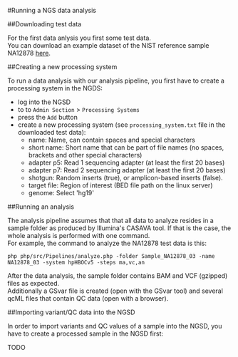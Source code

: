 
#Running a NGS data analysis

##Downloading test data

For the first data anlysis you first some test data.  
You can download an example dataset of the NIST reference sample NA12878 [here](https://medgen.medizin.uni-tuebingen.de/NGS-downloads/NA12878_03.zip).


##Creating a new processing system

To run a data analysis with our analysis pipeline, you first have to create a processing system in the NGDS:

* log into the NGSD
* to to `Admin Section` > `Processing Systems`
* press the `Add` button
* create a new processing system (see `processing_system.txt` file in the downloaded test data):
	* name: Name, can contain spaces and special characters
	* short name: Short name that can be part of file names (no spaces, brackets and other special characters)
	* adapter p5: Read 1 sequencing adapter (at least the first 20 bases)
	* adapter p7: Read 2 sequencing adapter (at least the first 20 bases)
	* shotgun: Random inserts (true), or amplicon-based inserts (false).
	* target file: Region of interest (BED file path on the linux server)
	* genome: Select 'hg19'

##Running an analysis

The analysis pipeline assumes that that all data to analyze resides in a sample folder as produced by Illumina's CASAVA tool. If that is the case, the whole analysis is performed with one command.  
For example, the command to analyze the NA12878 test data is this:

	php php/src/Pipelines/analyze.php -folder Sample_NA12878_03 -name NA12878_03 -system hpHBOCv5 -steps ma,vc,an

After the data analysis, the sample folder contains BAM and VCF (gzipped) files as expected.  
Additionally a GSvar file is created (open with the GSvar tool) and several qcML files that contain QC data (open with a browser).

##Importing variant/QC data into the NGSD

In order to import variants and QC values of a sample into the NGSD, you have to create a processed sample in the NGSD first:

TODO


